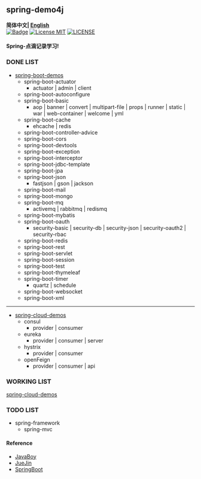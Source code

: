 ## spring-demo4j

**简体中文| [English](https://github.com/xlaser4j/spring-demo4j/blob/master/README_EN.md)**<br>
[![Badge](https://img.shields.io/badge/link-996.icu-%23FF4D5B.svg?style=flat-square)](https://996.icu/#/en_US)
[![License MIT](https://img.shields.io/badge/license-MIT-blue.svg)](https://raw.githubusercontent.com/iluwatar/java-design-patterns/master/LICENSE.md)
[![LICENSE](https://img.shields.io/badge/license-Anti%20996-blue.svg?style=flat-square)](https://github.com/996icu/996.ICU/blob/master/LICENSE)


#### Spring-点滴记录学习!


### DONE LIST
- [spring-boot-demos](https://github.com/xlaser4j/spring-demo4j/tree/master/spring-boot)
  - spring-boot-actuator
    - actuator | admin | client
  - spring-boot-autoconfigure
  - spring-boot-basic
    - aop | banner | convert | multipart-file | props | runner | static | war | web-container | welcome | yml 
  - spring-boot-cache
    - ehcache | redis
  - spring-boot-controller-advice
  - spring-boot-cors
  - spring-boot-devtools
  - spring-boot-exception
  - spring-boot-interceptor
  - spring-boot-jdbc-template
  - spring-boot-jpa
  - spring-boot-json
    - fastjson | gson | jackson
  - spring-boot-mail
  - spring-boot-mongo
  - spring-boot-mq
    - activemq | rabbitmq | redismq
  - spring-boot-mybatis
  - spring-boot-oauth
    - security-basic | security-db | security-json | security-oauth2 | security-rbac 
  - spring-boot-redis
  - spring-boot-rest
  - spring-boot-servlet
  - spring-boot-session
  - spring-boot-test
  - spring-boot-thymeleaf
  - spring-boot-timer
    - quartz | schedule
  - spring-boot-websocket
  - spring-boot-xml
---
- [spring-cloud-demos](https://github.com/xlaser4j/spring-demo4j/tree/master/spring-cloud)
  - consul
    - provider | consumer
  - eureka
    - provider | consumer | server
  - hystrix
    - provider | consumer
  - openFeign
    - provider | consumer | api
  
  
  
### WORKING LIST
[spring-cloud-demos](https://github.com/xlaser4j/spring-demo4j/tree/master/spring-cloud)



### TODO LIST
- spring-framework
  - spring-mvc



#### Reference
* [JavaBoy](https://www.javaboy.org/)
* [JueJin](https://juejin.im/book/5afc2e5f6fb9a07a9b362527)
* [SpringBoot](https://docs.spring.io/spring-boot/docs/2.2.4.RELEASE/reference/htmlsingle/#boot-documentation)


         
         